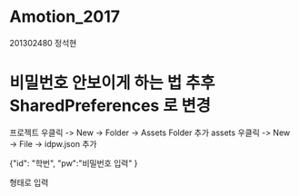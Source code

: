 # Amotion_2017
201302480 정석현



# 비밀번호 안보이게 하는 법 추후 SharedPreferences 로 변경

프로젝트 우클릭 -> New -> Folder -> Assets Folder  추가
assets 우클릭 -> New -> File -> idpw.json 추가

{"id": "학번", "pw":"비밀번호 입력" }

형태로 입력
